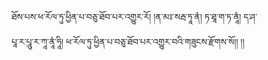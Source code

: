 ﻿  
ཐོས་པས་ཕ་རོལ་ཏུ་ཕྱིན་པ་བཅུ་ཐོབ་པར་འགྱུར་རོ། །ན་མཿ་སརྦ་ཏཱ་ནཾ། ཏ་ཐཱ་ག་ཏ་ནཱཾ། ད་ཤ་  
པཱ་ར་པཱུ་ར་ཀཱ་ནཱཾ་ཧཱི། ཕ་རོལ་ཏུ་ཕྱིན་པ་བཅུ་ཐོབ་པར་འགྱུར་བའི་གཟུངས་རྫོགས་སོ།། །།  
